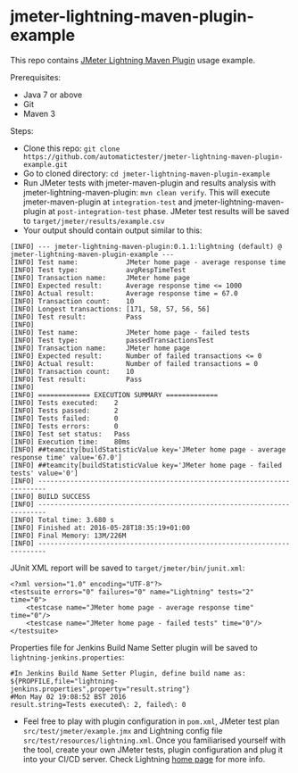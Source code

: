 # jmeter-lightning-maven-plugin-example
This repo contains [JMeter Lightning Maven Plugin](https://github.com/automatictester/jmeter-lightning-maven-plugin) usage example.

Prerequisites:
- Java 7 or above
- Git
- Maven 3

Steps:
- Clone this repo: `git clone https://github.com/automatictester/jmeter-lightning-maven-plugin-example.git`
- Go to cloned directory: `cd jmeter-lightning-maven-plugin-example`
- Run JMeter tests with jmeter-maven-plugin and results analysis with jmeter-lightning-maven-plugin: `mvn clean verify`.
This will execute jmeter-maven-plugin at `integration-test` and jmeter-lightning-maven-plugin at `post-integration-test` phase.
JMeter test results will be saved to `target/jmeter/results/example.csv`
- Your output should contain output similar to this:

```
[INFO] --- jmeter-lightning-maven-plugin:0.1.1:lightning (default) @ jmeter-lightning-maven-plugin-example ---
[INFO] Test name:            JMeter home page - average response time
[INFO] Test type:            avgRespTimeTest
[INFO] Transaction name:     JMeter home page
[INFO] Expected result:      Average response time <= 1000
[INFO] Actual result:        Average response time = 67.0
[INFO] Transaction count:    10
[INFO] Longest transactions: [171, 58, 57, 56, 56]
[INFO] Test result:          Pass
[INFO] 
[INFO] Test name:            JMeter home page - failed tests
[INFO] Test type:            passedTransactionsTest
[INFO] Transaction name:     JMeter home page
[INFO] Expected result:      Number of failed transactions <= 0
[INFO] Actual result:        Number of failed transactions = 0
[INFO] Transaction count:    10
[INFO] Test result:          Pass
[INFO] 
[INFO] ============= EXECUTION SUMMARY =============
[INFO] Tests executed:    2
[INFO] Tests passed:      2
[INFO] Tests failed:      0
[INFO] Tests errors:      0
[INFO] Test set status:   Pass
[INFO] Execution time:    80ms
[INFO] ##teamcity[buildStatisticValue key='JMeter home page - average response time' value='67.0']
[INFO] ##teamcity[buildStatisticValue key='JMeter home page - failed tests' value='0']
[INFO] ------------------------------------------------------------------------
[INFO] BUILD SUCCESS
[INFO] ------------------------------------------------------------------------
[INFO] Total time: 3.680 s
[INFO] Finished at: 2016-05-28T18:35:19+01:00
[INFO] Final Memory: 13M/226M
[INFO] ------------------------------------------------------------------------
```

JUnit XML report will be saved to `target/jmeter/bin/junit.xml`:

```
<?xml version="1.0" encoding="UTF-8"?>
<testsuite errors="0" failures="0" name="Lightning" tests="2" time="0">
    <testcase name="JMeter home page - average response time" time="0"/>
    <testcase name="JMeter home page - failed tests" time="0"/>
</testsuite>
```

Properties file for Jenkins Build Name Setter plugin will be saved to `lightning-jenkins.properties`:

```
#In Jenkins Build Name Setter Plugin, define build name as: ${PROPFILE,file="lightning-jenkins.properties",property="result.string"}
#Mon May 02 19:08:52 BST 2016
result.string=Tests executed\: 2, failed\: 0
```

- Feel free to play with plugin configuration in `pom.xml`, JMeter test plan `src/test/jmeter/example.jmx` and Lightning config file `src/test/resources/lightning.xml`. Once you familiarised yourself with the tool, create your own JMeter tests, plugin configuration and plug it into your CI/CD server. Check Lightning [home page](http://automatictester.github.io/lightning/index.html) for more info.
